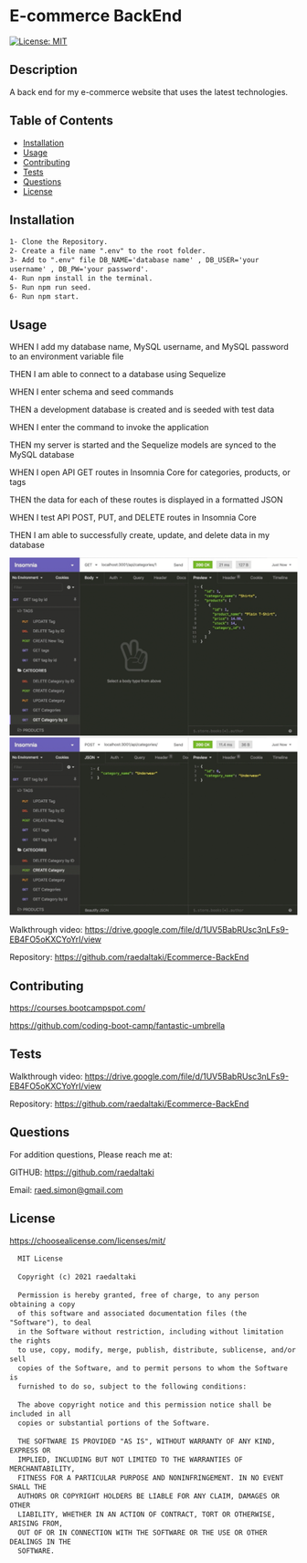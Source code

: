 # E-commerce BackEnd

[![License: MIT](https://img.shields.io/badge/License-MIT-yellow.svg)](https://opensource.org/licenses/MIT)

  ## Description

  A back end for my e-commerce website that uses the latest technologies.
  
  ## Table of Contents

  * [Installation](#installation)
  * [Usage](#usage)
  * [Contributing](#contributing)
  * [Tests](#tests)
  * [Questions](#questions)
  * [License](#license)


  ## Installation

    1- Clone the Repository.
    2- Create a file name ".env" to the root folder.
    3- Add to ".env" file DB_NAME='database name' , DB_USER='your username' , DB_PW='your password'.
    4- Run npm install in the terminal.
    5- Run npm run seed.
    6- Run npm start.


  ## Usage

WHEN I add my database name, MySQL username, and MySQL password to an environment variable file

THEN I am able to connect to a database using Sequelize

WHEN I enter schema and seed commands

THEN a development database is created and is seeded with test data

WHEN I enter the command to invoke the application

THEN my server is started and the Sequelize models are synced to the MySQL database

WHEN I open API GET routes in Insomnia Core for categories, products, or tags

THEN the data for each of these routes is displayed in a formatted JSON

WHEN I test API POST, PUT, and DELETE routes in Insomnia Core

THEN I am able to successfully create, update, and delete data in my database

![Image 1](./assets/images/get-demo.gif)
![Image 2](./assets/images/post-demo.gif)

  Walkthrough video: https://drive.google.com/file/d/1UV5BabRUsc3nLFs9-EB4FO5oKXCYoYrI/view
  
  Repository: https://github.com/raedaltaki/Ecommerce-BackEnd

  ## Contributing

  https://courses.bootcampspot.com/

  https://github.com/coding-boot-camp/fantastic-umbrella
  

  ## Tests

  Walkthrough video: https://drive.google.com/file/d/1UV5BabRUsc3nLFs9-EB4FO5oKXCYoYrI/view
  
  Repository: https://github.com/raedaltaki/Ecommerce-BackEnd

  ## Questions

  For addition questions, Please reach me at:

  GITHUB: https://github.com/raedaltaki
  
  Email: raed.simon@gmail.com


  ## License
  
  https://choosealicense.com/licenses/mit/

  
      MIT License

      Copyright (c) 2021 raedaltaki
      
      Permission is hereby granted, free of charge, to any person obtaining a copy
      of this software and associated documentation files (the "Software"), to deal
      in the Software without restriction, including without limitation the rights
      to use, copy, modify, merge, publish, distribute, sublicense, and/or sell
      copies of the Software, and to permit persons to whom the Software is
      furnished to do so, subject to the following conditions:
      
      The above copyright notice and this permission notice shall be included in all
      copies or substantial portions of the Software.
      
      THE SOFTWARE IS PROVIDED "AS IS", WITHOUT WARRANTY OF ANY KIND, EXPRESS OR
      IMPLIED, INCLUDING BUT NOT LIMITED TO THE WARRANTIES OF MERCHANTABILITY,
      FITNESS FOR A PARTICULAR PURPOSE AND NONINFRINGEMENT. IN NO EVENT SHALL THE
      AUTHORS OR COPYRIGHT HOLDERS BE LIABLE FOR ANY CLAIM, DAMAGES OR OTHER
      LIABILITY, WHETHER IN AN ACTION OF CONTRACT, TORT OR OTHERWISE, ARISING FROM,
      OUT OF OR IN CONNECTION WITH THE SOFTWARE OR THE USE OR OTHER DEALINGS IN THE
      SOFTWARE.
      

  